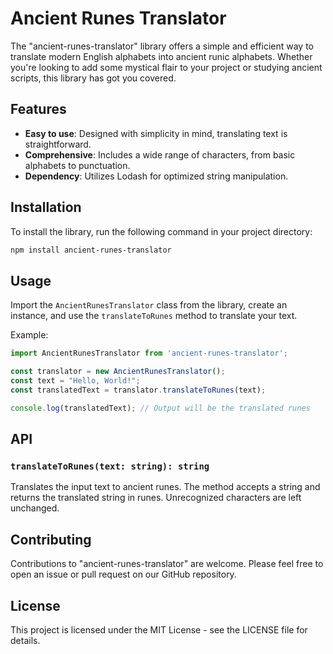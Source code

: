 # Ancient Runes Translator

The "ancient-runes-translator" library offers a simple and efficient way to translate modern English alphabets into ancient runic alphabets. Whether you're looking to add some mystical flair to your project or studying ancient scripts, this library has got you covered.

## Features

- **Easy to use**: Designed with simplicity in mind, translating text is straightforward.
- **Comprehensive**: Includes a wide range of characters, from basic alphabets to punctuation.
- **Dependency**: Utilizes Lodash for optimized string manipulation.

## Installation

To install the library, run the following command in your project directory:

```bash
npm install ancient-runes-translator
```

## Usage

Import the `AncientRunesTranslator` class from the library, create an instance, and use the `translateToRunes` method to translate your text.

Example:

```javascript
import AncientRunesTranslator from 'ancient-runes-translator';

const translator = new AncientRunesTranslator();
const text = "Hello, World!";
const translatedText = translator.translateToRunes(text);

console.log(translatedText); // Output will be the translated runes
```

## API

### `translateToRunes(text: string): string`

Translates the input text to ancient runes. The method accepts a string and returns the translated string in runes. Unrecognized characters are left unchanged.

## Contributing

Contributions to "ancient-runes-translator" are welcome. Please feel free to open an issue or pull request on our GitHub repository.

## License

This project is licensed under the MIT License - see the LICENSE file for details.
